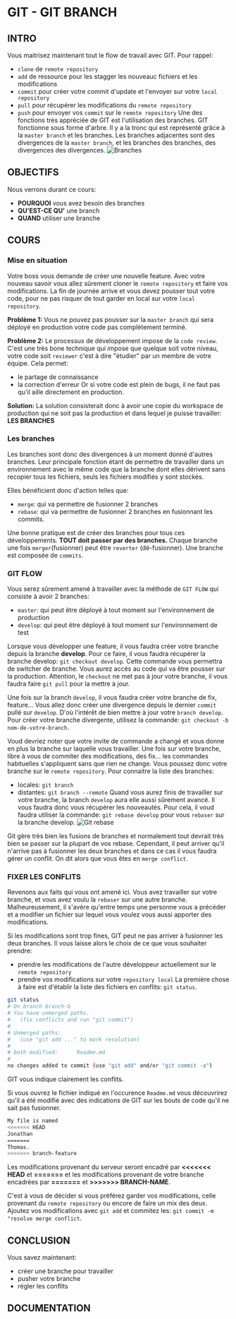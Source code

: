 # GIT - GIT BRANCH

## INTRO

Vous maitrisez maintenant tout le flow de travail avec GIT.
Pour rappel:

* `clone` de `remote repository`
* `add` de ressource pour les stagger les nouveauc fichiers et les modifications
* `commit` pour créer votre commit d'update et l'envoyer sur votre `local repository`
* `pull` pour récupérer les modifications du `remote repository`
* `push` pour envoyer vos `commit` sur le `remote repository`
  Une des fonctions très appréciée de GIT est l'utilisation des branches.
  GIT fonctionne sous forme d'arbre. Il y a la tronc qui est représenté grâce à la `master branch` et les branches.
  Les branches adjacentes sont des divergences de la `master branch`, et les branches des branches, des divergences
  des divergences.
  ![Branches](https://wac-cdn.atlassian.com/dam/jcr:746be214-eb99-462c-9319-04a4d2eeebfa/01.svg?cdnVersion=jm)

## OBJECTIFS

Nous verrons durant ce cours:

* **POURQUOI** vous avez besoin des branches
* **QU'EST-CE QU'** une branch
* **QUAND** utiliser une branche

## COURS

### Mise en situation

Votre boss vous demande de créer une nouvelle feature. Avec votre nouveau savoir vous allez sûrement cloner le
`remote repository` et faire vos modifications.
La fin de journée arrive et vous devez pousser tout votre code, pour ne pas risquer de tout garder en local sur votre
`local repository`.

**Problème 1:** Vous ne pouvez pas pousser sur la `master branch` qui sera déployé en production votre code pas
complètement terminé.

**Problème 2:** Le processus de développement impose de la `code review`. C'est une très bone technique qui impose que
quelque soit votre niveau, votre code soit `reviewer` c'est à dire "étudier" par un membre de votre équipe.
Cela permet:

* le partage de connaissance
* la correction d'erreur
  Or si votre code est plein de bugs, il ne faut pas qu'il aille directement en production.

**Solution:** La solution consisterait donc à avoir une copie du workspace de production qui ne soit pas la production
et dans lequel je puisse travailler: **LES BRANCHES**

### Les branches

Les branches sont donc des divergences à un moment donné d'autres branches. Leur principale fonction étant de permettre
de travailler dans un environnement avec le même code que la branche dont elles dérivent sans recopier tous les fichiers,
seuls les fichiers modifiés y sont stockés.

Elles bénéficient donc d'action telles que:

* `merge`: qui va permettre de fusionner 2 branches
* `rebase`: qui va permettre de fusionner 2 branches en fusionnant les commits.

Une bonne pratique est de créer des branches pour tous ces développements. **TOUT doit passer par des branches.**
Chaque branche une fois `merger`(fusionner) peut être `reverter` (dé-fusionner). Une branche est composée de `commits`.

### GIT FLOW

Vous serez sûrement amené à travailler avec la méthode de `GIT FLOW` qui consiste à avoir 2 branches:

* `master`: qui peut être déployé à tout moment sur l'environnement de production
* `develop`: qui peut être déployé à tout moment sur l'environnement de test

Lorsque vous développer une feature, il vous faudra créer votre branche depuis la branche **develop**. Pour ce faire,
il vous faudra récupérer la branche develop: `git checkout develop`. Cette commande vous permettra de switcher de
branche. Vous aurez accès au code qui va être pousser sur la production. Attention, le `checkout` ne met pas à jour
votre branche, il vous faudra faire `git pull` pour la mettre à jour.

Une fois sur la branch `develop`, il vous faudra créer votre branche de fix, feature... Vous allez donc créer
une divergence depuis le dernier `commit` pullé sur `develop`. D'où l'intérêt de bien mettre à jour votre `branch develop`. Pour créer votre branche divergente, utilisez la commande: `git checkout -b nom-de-votre-branch`.

Voud devriez noter que votre invite de commande a changé et vous donne en plus la branche sur laquelle vous travailler.
Une fois sur votre branche, libre à vous de commiter des modifications, des fix... les commandes habituelles
s'appliquent sans que rien ne change. Vous poussez donc votre branche sur le `remote repository`.
Pour connaitre la liste des branches:

* locales: `git branch`
* distantes: `git branch --remote`
  Quand vous aurez finis de travailler sur votre branche, la branch `develop` aura elle aussi sûrement avancé. Il vous
  faudra donc vous récupérer les nouveautés. Pour cela, il voud faudra utiliser la commande: `git rebase develop` pour
  vous `rebaser` sur la branche develop.
  ![Git rebase](https://wac-cdn.atlassian.com/dam/jcr:e4a40899-636b-4988-9774-eaa8a440575b/02.svg?cdnVersion=jm)

Git gère très bien les fusions de branches et normalement tout devrait très bien se passer sur la plupart de vos rebase.
Cependant, il peut arriver qu'il n'arrive pas à fusionner les deux branches et dans ce cas il vous faudra gérer un
conflit. On dit alors que vous êtes en `merge conflict`.

### FIXER LES CONFLITS

Revenons aux faits qui vous ont amené ici. Vous avez travailler sur votre branche, et vous avez voulu la `rebaser` sur
une autre branche. Malheureusement, il s'avère qu'entre temps une personne vous a précéder et a modifier un fichier sur
lequel vous voulez vous aussi apporter des modifications.

Si les modifications sont trop fines, GIT peut ne pas arriver à fusionner les deux branches. Il vous laisse alors le
choix de ce que vous souhaiter prendre:

* prendre les modifications de l'autre développeur actuellement sur le `remote repository`
* prendre vos modifications sur votre `repository local`
  La première chose à faire est d'établir la liste des fichiers en conflits: `git status`.

```bash
git status
# On branch branch-b
# You have unmerged paths.
#   (fix conflicts and run "git commit")
#
# Unmerged paths:
#   (use "git add ..." to mark resolution)
#
# both modified:      Readme.md
#
no changes added to commit (use "git add" and/or "git commit -a")
```

GIT vous indique clairement les conflits.

Si vous ouvrez le fichier indiqué en l'occurence `Readme.md` vous découvrirez qu'il a été modifié avec des indications
de GIT sur les bouts de code qu'il ne sait pas fusionner.

```bash
My file is named
<<<<<<< HEAD
Jonathan
=======
Thomas.
>>>>>>> branch-feature
```

Les modifications provenant du serveur seront encadré par **<<<<<<< HEAD** et **=======** et les modifications provenant
de votre branche encadrées par **=======** et **>>>>>>> BRANCH-NAME**.

C'est à vous de décider si vous préférez garder vos modifications, celle provenant du `remote repository` ou encore de
faire un mix des deux. Ajoutez vos modifications avec `git add` et commitez les: `git commit -m "resolve merge conflict`.

## CONCLUSION

Vous savez maintenant:

* créer une branche pour travailler
* pusher votre branche
* régler les conflits

## DOCUMENTATION
